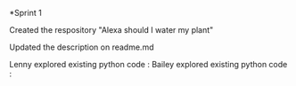 *Sprint 1

Created the respository "Alexa should I water my plant"

Updated the description on readme.md 

Lenny explored existing python code :
Bailey explored existing python code : 
